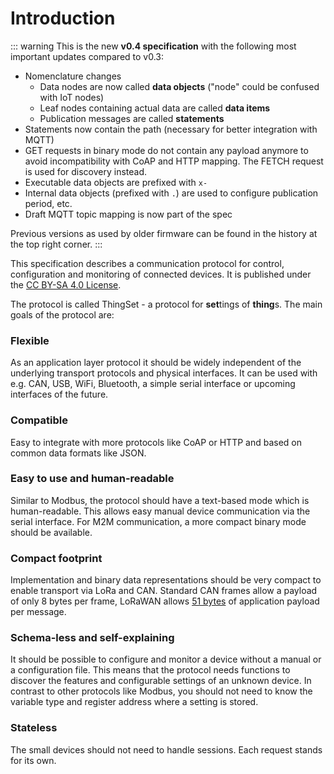 # Introduction

::: warning
This is the new **v0.4 specification** with the following most important updates compared to v0.3:

- Nomenclature changes
  - Data nodes are now called **data objects** ("node" could be confused with IoT nodes)
  - Leaf nodes containing actual data are called **data items**
  - Publication messages are called **statements**
- Statements now contain the path (necessary for better integration with MQTT)
- GET requests in binary mode do not contain any payload anymore to avoid incompatibility with CoAP and HTTP mapping. The FETCH request is used for discovery instead.
- Executable data objects are prefixed with `x-`
- Internal data objects (prefixed with `.`) are used to configure publication period, etc.
- Draft MQTT topic mapping is now part of the spec

Previous versions as used by older firmware can be found in the history at the top right corner.
:::

This specification describes a communication protocol for control, configuration and monitoring of connected devices. It is published under the [CC BY-SA 4.0 License](https://creativecommons.org/licenses/by-sa/4.0/).

The protocol is called ThingSet - a protocol for **set**tings of **thing**s. The main goals of the protocol are:

### Flexible

As an application layer protocol it should be widely independent of the underlying transport protocols and physical interfaces. It can be used with e.g. CAN, USB, WiFi, Bluetooth, a simple serial interface or upcoming interfaces of the future.

### Compatible

Easy to integrate with more protocols like CoAP or HTTP and based on common data formats like JSON.

### Easy to use and human-readable

Similar to Modbus, the protocol should have a text-based mode which is human-readable. This allows easy manual device communication via the serial interface. For M2M communication, a more compact binary mode should be available.

### Compact footprint

Implementation and binary data representations should be very compact to enable transport via LoRa and CAN. Standard CAN frames allow a payload of only 8 bytes per frame, LoRaWAN allows [51 bytes](https://www.thethingsnetwork.org/forum/t/limitations-data-rate-packet-size-30-seconds-uplink-and-10-messages-downlink-per-day-fair-access-policy/1300) of application payload per message.

### Schema-less and self-explaining

It should be possible to configure and monitor a device without a manual or a configuration file. This means that the protocol needs functions to discover the features and configurable settings of an unknown device. In contrast to other protocols like Modbus, you should not need to know the variable type and register address where a setting is stored.

### Stateless

The small devices should not need to handle sessions. Each request stands for its own.
